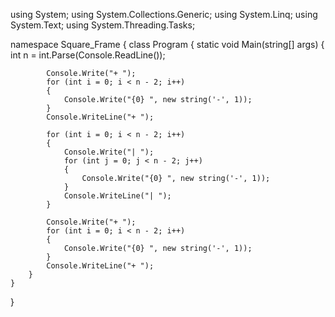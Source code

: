 using System;
using System.Collections.Generic;
using System.Linq;
using System.Text;
using System.Threading.Tasks;

namespace Square_Frame
{
    class Program
    {
        static void Main(string[] args)
        {
            int n = int.Parse(Console.ReadLine());

            Console.Write("+ ");
            for (int i = 0; i < n - 2; i++)
            {
                Console.Write("{0} ", new string('-', 1));
            }
            Console.WriteLine("+ ");

            for (int i = 0; i < n - 2; i++)
            {
                Console.Write("| ");
                for (int j = 0; j < n - 2; j++)
                {
                    Console.Write("{0} ", new string('-', 1));
                }
                Console.WriteLine("| ");
            }

            Console.Write("+ ");
            for (int i = 0; i < n - 2; i++)
            {
                Console.Write("{0} ", new string('-', 1));
            }
            Console.WriteLine("+ ");
        }
    }
}

